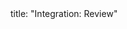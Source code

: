 <frontmatter>
title: "Integration: Review"
</frontmatter>

<include src="index-body.md" boilerplate />
